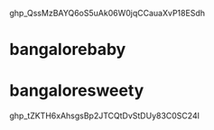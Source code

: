 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# bangalorebaby# bangaloresweety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